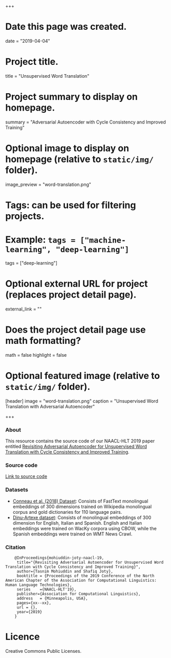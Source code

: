 +++
# Date this page was created.
date = "2019-04-04"

# Project title.
title = "Unsupervised Word Translation"

# Project summary to display on homepage.
summary = "Adversarial Autoencoder with Cycle Consistency and Improved Training"

# Optional image to display on homepage (relative to `static/img/` folder).
image_preview = "word-translation.png"

# Tags: can be used for filtering projects.
# Example: `tags = ["machine-learning", "deep-learning"]`
tags = ["deep-learning"]

# Optional external URL for project (replaces project detail page).
external_link = ""

# Does the project detail page use math formatting?
math = false
highlight = false
# Optional featured image (relative to `static/img/` folder).
[header]
image = "word-translation.png"
caption = "Unsupervised Word Translation with Adversarial Autoencoder"

+++

### About
This resource contains the source code of our NAACL-HLT 2019 paper entitled [Revisiting Adversarial Autoencoder for Unsupervised Word Translation with Cycle Consistency and Improved Training](https://arxiv.org/pdf/1904.04116).
<br>
### Source code
[Link to source code](https://github.com/ntunlpsg/unsup-word-translation)

### Datasets
* [Conneau et al. (2018) Dataset](https://github.com/facebookresearch/MUSE/tree/master/data): Consists of FastText monolingual embeddings of 300 dimensions trained on Wikipedia monolingual corpus and gold dictionaries for 110 language pairs. 
* [Dinu-Artexe dataset](https://github.com/artetxem/vecmap/): Consists of monolingual embeddings of 300 dimension for English, Italian and Spanish. English and Italian embeddings were trained on WacKy corpora using CBOW, while the Spanish embeddings were trained on WMT News Crawl. 

### Citation

		@InProceedings{mohiuddin-joty-naacl-19,
		 title="{Revisiting Adversarial Autoencoder for Unsupervised Word Translation with Cycle Consistency and Improved Training}",
		 author={Tasnim Mohiuddin and Shafiq Joty},
		 booktitle = {Proceedings of the 2019 Conference of the North American Chapter of the Association for Computational Linguistics: Human Language Technologies},
		 series    ={NAACL-HLT'19},
		 publisher={Association for Computational Linguistics},
		 address   = {Minneapolis, USA},
		 pages={xx--xx},
		 url = {},
		 year={2019}
		}

# Licence
Creative Commons Public Licenses.
